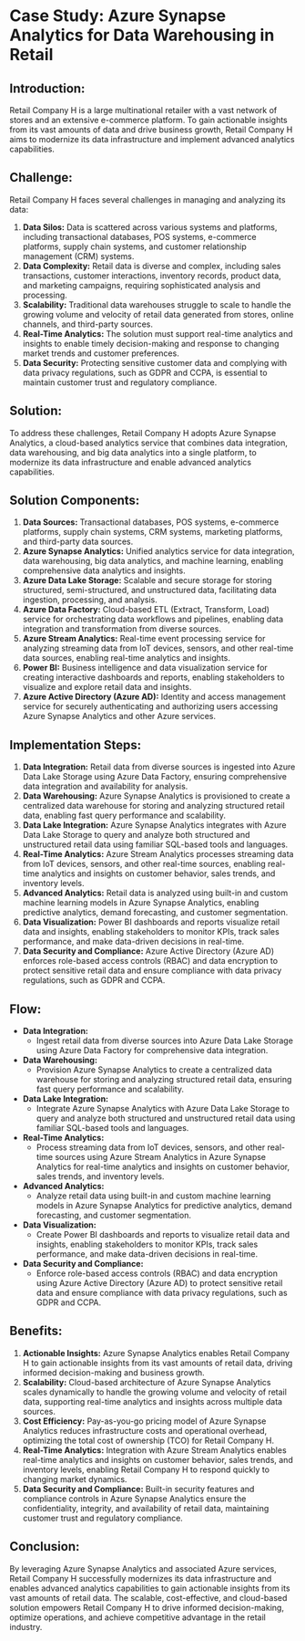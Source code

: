 # Case Study: Azure Synapse Analytics for Data Warehousing in Retail

## Introduction:
Retail Company H is a large multinational retailer with a vast network of stores and an extensive e-commerce platform. To gain actionable insights from its vast amounts of data and drive business growth, Retail Company H aims to modernize its data infrastructure and implement advanced analytics capabilities.

## Challenge:
Retail Company H faces several challenges in managing and analyzing its data:

1. **Data Silos:** Data is scattered across various systems and platforms, including transactional databases, POS systems, e-commerce platforms, supply chain systems, and customer relationship management (CRM) systems.
2. **Data Complexity:** Retail data is diverse and complex, including sales transactions, customer interactions, inventory records, product data, and marketing campaigns, requiring sophisticated analysis and processing.
3. **Scalability:** Traditional data warehouses struggle to scale to handle the growing volume and velocity of retail data generated from stores, online channels, and third-party sources.
4. **Real-Time Analytics:** The solution must support real-time analytics and insights to enable timely decision-making and response to changing market trends and customer preferences.
5. **Data Security:** Protecting sensitive customer data and complying with data privacy regulations, such as GDPR and CCPA, is essential to maintain customer trust and regulatory compliance.

## Solution:
To address these challenges, Retail Company H adopts Azure Synapse Analytics, a cloud-based analytics service that combines data integration, data warehousing, and big data analytics into a single platform, to modernize its data infrastructure and enable advanced analytics capabilities.

## Solution Components:
1. **Data Sources:** Transactional databases, POS systems, e-commerce platforms, supply chain systems, CRM systems, marketing platforms, and third-party data sources.
2. **Azure Synapse Analytics:** Unified analytics service for data integration, data warehousing, big data analytics, and machine learning, enabling comprehensive data analytics and insights.
3. **Azure Data Lake Storage:** Scalable and secure storage for storing structured, semi-structured, and unstructured data, facilitating data ingestion, processing, and analysis.
4. **Azure Data Factory:** Cloud-based ETL (Extract, Transform, Load) service for orchestrating data workflows and pipelines, enabling data integration and transformation from diverse sources.
5. **Azure Stream Analytics:** Real-time event processing service for analyzing streaming data from IoT devices, sensors, and other real-time data sources, enabling real-time analytics and insights.
6. **Power BI:** Business intelligence and data visualization service for creating interactive dashboards and reports, enabling stakeholders to visualize and explore retail data and insights.
7. **Azure Active Directory (Azure AD):** Identity and access management service for securely authenticating and authorizing users accessing Azure Synapse Analytics and other Azure services.

## Implementation Steps:
1. **Data Integration:** Retail data from diverse sources is ingested into Azure Data Lake Storage using Azure Data Factory, ensuring comprehensive data integration and availability for analysis.
2. **Data Warehousing:** Azure Synapse Analytics is provisioned to create a centralized data warehouse for storing and analyzing structured retail data, enabling fast query performance and scalability.
3. **Data Lake Integration:** Azure Synapse Analytics integrates with Azure Data Lake Storage to query and analyze both structured and unstructured retail data using familiar SQL-based tools and languages.
4. **Real-Time Analytics:** Azure Stream Analytics processes streaming data from IoT devices, sensors, and other real-time sources, enabling real-time analytics and insights on customer behavior, sales trends, and inventory levels.
5. **Advanced Analytics:** Retail data is analyzed using built-in and custom machine learning models in Azure Synapse Analytics, enabling predictive analytics, demand forecasting, and customer segmentation.
6. **Data Visualization:** Power BI dashboards and reports visualize retail data and insights, enabling stakeholders to monitor KPIs, track sales performance, and make data-driven decisions in real-time.
7. **Data Security and Compliance:** Azure Active Directory (Azure AD) enforces role-based access controls (RBAC) and data encryption to protect sensitive retail data and ensure compliance with data privacy regulations, such as GDPR and CCPA.

## Flow:
* **Data Integration:**
  * Ingest retail data from diverse sources into Azure Data Lake Storage using Azure Data Factory for comprehensive data integration.
* **Data Warehousing:**
  * Provision Azure Synapse Analytics to create a centralized data warehouse for storing and analyzing structured retail data, ensuring fast query performance and scalability.
* **Data Lake Integration:**
  * Integrate Azure Synapse Analytics with Azure Data Lake Storage to query and analyze both structured and unstructured retail data using familiar SQL-based tools and languages.
* **Real-Time Analytics:**
  * Process streaming data from IoT devices, sensors, and other real-time sources using Azure Stream Analytics in Azure Synapse Analytics for real-time analytics and insights on customer behavior, sales trends, and inventory levels.
* **Advanced Analytics:**
  * Analyze retail data using built-in and custom machine learning models in Azure Synapse Analytics for predictive analytics, demand forecasting, and customer segmentation.
* **Data Visualization:**
  * Create Power BI dashboards and reports to visualize retail data and insights, enabling stakeholders to monitor KPIs, track sales performance, and make data-driven decisions in real-time.
* **Data Security and Compliance:**
  * Enforce role-based access controls (RBAC) and data encryption using Azure Active Directory (Azure AD) to protect sensitive retail data and ensure compliance with data privacy regulations, such as GDPR and CCPA.

## Benefits:
1. **Actionable Insights:** Azure Synapse Analytics enables Retail Company H to gain actionable insights from its vast amounts of retail data, driving informed decision-making and business growth.
2. **Scalability:** Cloud-based architecture of Azure Synapse Analytics scales dynamically to handle the growing volume and velocity of retail data, supporting real-time analytics and insights across multiple data sources.
3. **Cost Efficiency:** Pay-as-you-go pricing model of Azure Synapse Analytics reduces infrastructure costs and operational overhead, optimizing the total cost of ownership (TCO) for Retail Company H.
4. **Real-Time Analytics:** Integration with Azure Stream Analytics enables real-time analytics and insights on customer behavior, sales trends, and inventory levels, enabling Retail Company H to respond quickly to changing market dynamics.
5. **Data Security and Compliance:** Built-in security features and compliance controls in Azure Synapse Analytics ensure the confidentiality, integrity, and availability of retail data, maintaining customer trust and regulatory compliance.

## Conclusion:
By leveraging Azure Synapse Analytics and associated Azure services, Retail Company H successfully modernizes its data infrastructure and enables advanced analytics capabilities to gain actionable insights from its vast amounts of retail data. The scalable, cost-effective, and cloud-based solution empowers Retail Company H to drive informed decision-making, optimize operations, and achieve competitive advantage in the retail industry.
